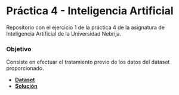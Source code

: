 # Práctica 4 - Inteligencia Artificial

Repositorio con el ejercicio 1 de la práctica 4 de la asignatura de Inteligencia Artificial de la Universidad Nebrija.

### Objetivo
Consiste en efectuar el tratamiento previo de los datos del dataset proporcionado.

* [**Dataset**](train.csv)
* [**Solución**](main.ipynb)